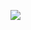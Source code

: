![](https://camo.githubusercontent.com/311aa4d7ea2ea2f4a540b418ad9455dc3adaa40a/68747470733a2f2f696d672e736869656c64732e696f2f62616467652f6c6963656e73652d4d49542d3061376262642e7376673f6c6f6e6743616368653d74727565267374796c653d666c61742d737175617265)